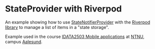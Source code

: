 # StateProvider with Riverpod

An example showing how to
use [StateNotifierProvider](https://riverpod.dev/docs/providers/state_notifier_provider/) with
the [Riverpod library](https://riverpod.dev/) to manage a list of items in a "state storage".

Example used in the
course [IDATA2503 Mobile applications](https://www.ntnu.edu/studies/courses/IDATA2503)
at [NTNU](https://ntnu.edu), campus [Aalesund](https://www.ntnu.edu/alesund).